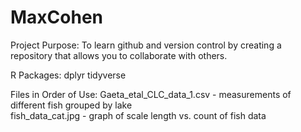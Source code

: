 # MaxCohen 
Project Purpose: To learn github and version control by creating a repository that allows you to collaborate with others. 

R Packages: 
dplyr 
tidyverse 

Files in Order of Use: 
Gaeta_etal_CLC_data_1.csv - measurements of different fish grouped by lake  
fish_data_cat.jpg - graph of scale length vs. count of fish data